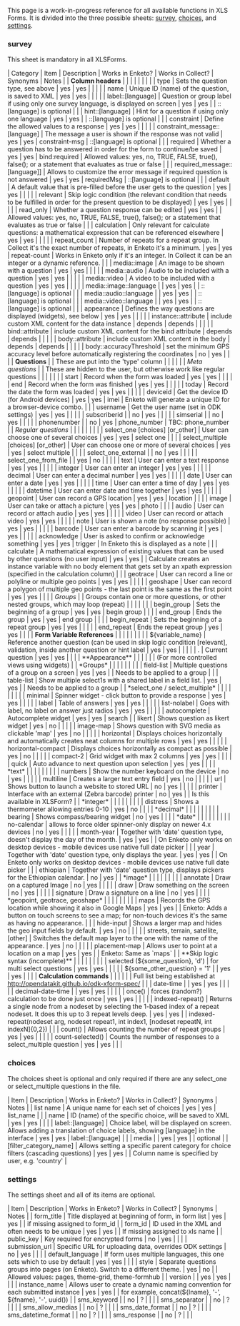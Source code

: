 This page is a work-in-progress reference for all available functions in XLS Forms. It is divided into the three possible sheets: [survey](#survey), [choices](#choices), and [settings](#settings).

### <a name="survey"></a>survey
This sheet is mandatory in all XLSForms. 

| Category                           	| Item                                 	| Description                                                                                                                       	| Works in Enketo? 	| Works in Collect? 	| Synonyms        	| Notes                                                                                                                                  	|
| **Column headers**                 	|                                      	|                                                                                                                                   	|                  	|                      	|                 	|                                                                                                                                        	|
|                                    	| type                                 	| Sets the question type, see above                                                                                                 	| yes              	| yes                  	|                 	|                                                                                                                                        	|
|                                    	| name                                 	| Unique ID (name) of the question, is saved to XML                                                                                 	| yes              	| yes                  	|                 	|                                                                                                                                        	|
|                                    	| label::[language]                    	| Question or group label if using only one survey language, is displayed on screen                                                 	| yes              	| yes                  	|                 	| ::[language] is optional                                                                                                               	|
|                                    	| hint::[language]                     	| Hint for a question if using only one language                                                                                    	| yes              	| yes                  	|                 	| ::[language] is optional                                                                                                               	|
|                                    	| constraint                           	| Define the allowed values to a response                                                                                           	| yes              	| yes                  	|                 	|                                                                                                                                        	|
|                                    	| constraint_message::[language]       	| The message a user is shown if the response was not valid                                                                         	| yes              	| yes                  	| constraint-msg  	| ::[language] is optional                                                                                                               	|
|                                    	| required                             	| Whether a question has to be answered in order for the form to continue/be saved                                                  	| yes              	| yes                  	| bind:required   	| Allowed values: yes, no, TRUE, FALSE, true(), false(); or a statement that evaluates as true or false                                  	|
|                                    	| required_message::[language]]        	| Allows to customize the error message if required question is not answered                                                        	| yes              	| yes                  	| requiredMsg     	| ::[language] is optional                                                                                                               	|
|                                    	| default                              	| A default value that is pre-filled before the user gets to the question                                                           	| yes              	| yes                  	|                 	|                                                                                                                                        	|
|                                    	| relevant                             	| Skip logic condition (the relevant condition that needs to be fulfilled in order for the present question to be displayed)        	| yes              	| yes                  	|                 	|                                                                                                                                        	|
|                                    	| read_only                            	| Whether a question response can be edited                                                                                         	| yes              	| yes                  	|                 	| Allowed values: yes, no, TRUE, FALSE, true(), false(); or a statement that evaluates as true or false                                  	|
|                                    	| calculation                          	| Only relevant for calculate questions: a mathematical expression that can be referenced elsewhere                                 	| yes              	| yes                  	|                 	|                                                                                                                                        	|
|                                    	| repeat_count                         	| Number of repeats for a repeat group. In Collect it's the exact number of repeats, in Enketo it's a minimum.                      	| yes              	| yes                  	| repeat-count    	| Works in Enketo only if it's an integer. In Collect it can be an integer or a dynamic reference.                                       	|
|                                    	| media::image                         	| An image to be shown with a question                                                                                              	| yes              	| yes                  	|                 	|                                                                                                                                        	|
|                                    	| media::audio                         	| Audio to be included with a question                                                                                              	| yes              	| yes                  	|                 	|                                                                                                                                        	|
|                                    	| media::video                         	| A video to be included with a question                                                                                            	| yes              	| yes                  	|                 	|                                                                                                                                        	|
|                                    	| media::image::language               	|                                                                                                                                   	| yes              	| yes                  	|                 	| ::[language] is optional                                                                                                               	|
|                                    	| media::audio::language               	|                                                                                                                                   	| yes              	| yes                  	|                 	| ::[language] is optional                                                                                                               	|
|                                    	| media::video::language               	|                                                                                                                                   	| yes              	| yes                  	|                 	| ::[language] is optional                                                                                                               	|
|                                    	| appearance                           	| Defines the way questions are displayed (widgets), see below                                                                      	| yes              	| yes                  	|                 	|                                                                                                                                        	|
|                                    	| instance::attribute                  	| include custom XML content for the data instance                                                                                  	| depends          	| depends              	|                 	|                                                                                                                                        	|
|                                    	| bind::attribute                      	| include custom XML content for the bind attribute                                                                                 	| depends          	| depends              	|                 	|                                                                                                                                        	|
|                                    	| body::attribute                      	| include custom XML content in the body                                                                                            	| depends          	| depends              	|                 	|                                                                                                                                        	|
|                                    	| body::accuracyThreshold              	| set the minimum GPS accuracy level before automatically registering the coordinates                                    	| no          	| yes              	|                 	|                                                                                                                                        	|
| **Questions**                      	|                                      	| These are put into the 'type' column                                                                                              	|                  	|                      	|                 	|                                                                                                                                        	|
| *Meta questions*                   	|                                      	| These are hidden to the user, but otherwise work like regular questions                                                           	|                  	|                      	|                 	|                                                                                                                                        	|
|                                    	| start                                	| Record when the form was loaded                                                                                                   	| yes              	| yes                  	|                 	|                                                                                                                                        	|
|                                    	| end                                  	| Record when the form was finished                                                                                                 	| yes              	| yes                  	|                 	|                                                                                                                                        	|
|                                    	| today                                	| Record the date the form was loaded                                                                                               	| yes              	| yes                  	|                 	|                                                                                                                                        	|
|                                    	| deviceid                             	| Get the device ID (for Android devices)                                                                                           	| yes              	| yes                  	| imei            	| Enketo will generate a unique ID for a browser-device combo.                                                                           	|
|                                    	| username                             	| Get the user name (set in ODK settings)                                                                                           	| yes              	| yes                  	|                 	|                                                                                                                                        	|
|                                    	| subscriberid                         	|                                                                                                                                   	| no               	| yes                  	|                 	|                                                                                                                                        	|
|                                    	| simserial                            	|                                                                                                                                   	| no               	| yes                  	|                 	|                                                                                                                                        	|
|                                    	| phonenumber                          	|                                                                                                                                   	| no               	| yes                  	| phone_number    	| TBC: phone_number                                                                                                                      	|
| *Regular questions*                	|                                      	|                                                                                                                                   	|                  	|                      	|                 	|                                                                                                                                        	|
|                                    	| select_one [choices] [or_other]      	| User can choose one of several choices                                                                                            	| yes              	| yes                  	| select one      	|                                                                                                                                        	|
|                                    	| select_multiple [choices] [or_other] 	| User can choose one or more of several choices                                                                                    	| yes              	| yes                  	| select multiple 	|                                                                                                                                        	|
|                                    	| select_one_external                  	|                                                                                                                                   	| no               	| yes                  	|                 	|                                                                                                                                        	|
|                                        | select_one_from_file                     |                                                                                                                                       | yes                  | no                       |                     |                                                                                                                                            |
|                                    	| text                                 	| User can enter a text response                                                                                                    	| yes              	| yes                  	|                 	|                                                                                                                                        	|
|                                    	| integer                              	| User can enter an integer                                                                                                         	| yes              	| yes                  	|                 	|                                                                                                                                        	|
|                                    	| decimal                              	| User can enter a decimal number                                                                                                   	| yes              	| yes                  	|                 	|                                                                                                                                        	|
|                                    	| date                                 	| User can enter a date                                                                                                             	| yes              	| yes                  	|                 	|                                                                                                                                        	|
|                                    	| time                                 	| User can enter a time of day                                                                                                      	| yes              	| yes                  	|                 	|                                                                                                                                        	|
|                                    	| datetime                             	| User can enter date and time together                                                                                             	| yes              	| yes                  	|                 	|                                                                                                                                        	|
|                                    	| geopoint                             	| User can record a GPS location                                                                                                    	| yes              	| yes                  	| location        	|                                                                                                                                        	|
|                                    	| image                                	| User can take or attach a picture                                                                                                 	| yes              	| yes                  	| photo           	|                                                                                                                                        	|
|                                    	| audio                                	| User can record or attach audio                                                                                                   	| yes              	| yes                  	|                 	|                                                                                                                                        	|
|                                    	| video                                	| User can record or attach video                                                                                                   	| yes              	| yes                  	|                 	|                                                                                                                                        	|
|                                    	| note                                 	| User is shown a note (no response possible)                                                                                       	| yes              	| yes                  	|                 	|                                                                                                                                        	|
|                                    	| barcode                              	| User can enter a barcode by scanning it                                                                                           	| yes              	| yes                  	|                 	|                                                                                                                                        	|
|                                    	| acknowledge                          	| User is asked to confirm or acknowledge something                                                                                 	| yes              	| yes                  	| trigger         	| In Enketo this is displayed as a note                                                                                                  	|
|                                    	| calculate                            	| A mathematical expression of existing values that can be used by other questions (no user input)                                  	| yes              	| yes                  	|                 	| Calculate creates an instance variable with no body element that gets set by an xpath expression (specified in the calculation column) 	|
|                                    	| geotrace                             	| User can record a line or polyline or multiple geo points                                                                         	| yes              	| yes                  	|                 	|                                                                                                                                        	|
|                                    	| geoshape                             	| User can record a polygon of multiple geo points - the last point is the same as the first point                                  	| yes              	| yes                  	|                 	|                                                                                                                                        	|
| *Groups*                           	|                                      	| Groups contain one or more questions, or other nested groups, which may loop (repeat)                                             	|                  	|                      	|                 	|                                                                                                                                        	|
|                                    	| begin_group                          	| Sets the beginning of a group                                                                                                     	| yes              	| yes                  	| begin group     	|                                                                                                                                        	|
|                                    	| end_group                            	| Ends the group                                                                                                                    	| yes              	| yes                  	| end group       	|                                                                                                                                        	|
|                                    	| begin_repeat                         	| Sets the beginning of a repeat group                                                                                              	| yes              	| yes                  	|                 	|                                                                                                                                        	|
|                                    	| end_repeat                           	| Ends the repeat group                                                                                                             	| yes              	| yes                  	|                 	|                                                                                                                                        	|
| **Form Variable References**       	|                                      	|                                                                                                                                   	|                  	|                      	|                 	|                                                                                                                                        	|
|                                    	| ${variable_name}                     	| Reference another question (can be used in skip logic condition [relevant], validation, inside another question or hint label     	| yes              	| yes                  	|                 	|                                                                                                                                        	|
|                                    	| .                                    	| Current question                                                                                                                  	| yes              	| yes                  	|                 	|                                                                                                                                        	|
| **Appearance**                     	|                                      	|                                                                                                                                   	|                  	|                      	|                 	| (For more controlled views using widgets)                                                                                              	|
| *Groups*                           	|                                      	|                                                                                                                                   	|                  	|                      	|                 	|                                                                                                                                        	|
|                                    	| field-list                           	| Multiple questions of a group on a screen                                                                                         	| yes              	| yes                  	|                 	| Needs to be applied to a group                                                                                                         	|
|                                    	| table-list                           	| Show multiple select1s with a shared label in a field list.                                                                       	| yes              	| yes                  	|                 	| Needs to be applied to a group                                                                                                         	|
| *select_one / select_multiple*     	|                                      	|                                                                                                                                   	|                  	|                      	|                 	|                                                                                                                                        	|
|                                    	| minimal                              	| Spinner widget - click button to provide a response                                                                               	| yes              	| yes                  	|                 	|                                                                                                                                        	|
|                                    	| label                                	| Table of answers                                                                                                                  	| yes              	| yes                  	|                 	|                                                                                                                                        	|
|                                    	| list-nolabel                         	| Goes with label, no label on answer just radios                                                                                   	| yes              	| yes                  	|                 	|                                                                                                                                        	|
|                                    	| autocomplete                         	| Autocomplete widget                                                                                                               	| yes              	| yes                 	| search                	
|                                    	| likert                               	| Shows question as likert widget                                                                                                   	| yes              	| no                   	|                 	|                                                                                                                                        	|
|                                       | image-map                             | Shows question with SVG media as clickable 'map'                                                                                      | yes               | no                    |                   |                                                                                                                                               |
|                                    	| horizontal                           	| Displays choices horizontally and automatically creates neat columns for multiple rows                                            	| yes              	| yes                  	|                 	|                                                                                                                                        	|
|                                    	| horizontal-compact                   	| Displays choices horizontally as compact as possible                                                                              	| yes              	| no                   	|                 	|                                                                                                                                        	|
|                                    	| compact-2                            	| Grid widget with max 2 columns                                                                                                    	| yes              	| yes                  	|                 	|                                                                                                                                        	|
|                                    	| quick                                	| Auto advance to next question upon selection                                                                                      	| yes              	| yes                  	|                 	|                                                                                                                                        	|
| *text*                             	|                                      	|                                                                                                                                   	|                  	|                      	|                 	|                                                                                                                                        	|
|                                    	| numbers                              	| Show the number keyboard on the device                                                                                            	| no               	| yes                  	|                 	|                                                                                                                                        	|
|                                    	| multiline                            	| Creates a larger text entry field                                                                                                 	| yes              	| no                   	|                 	|                                                                                                                                        	|
|                                    	| url                                 	| Shows button to launch a website to stored URL                                                                                     	| no              	| yes                  	|                 	|                                                                                                                                        	|
|                                    	| printer                              	| Interface with an external (Zebra barcode) printer                                                                                	| no               	| yes                  	|                 	| Is this available in XLSForm?                                                                                                          	|
| *integer*                          	|                                      	|                                                                                                                                   	|                  	|                      	|                 	|                                                                                                                                        	|
|                                    	| distress                             	| Shows a thermometer allowing entries 0-10                                                                                         	| yes              	| no                   	|                 	|                                                                                                                                        	|
| *decimal*                          	|                                      	|                                                                                                                                   	|                  	|                      	|                 	|                                                                                                                                        	|
|                                    	| bearing                             	| Shows compass/bearing widget                                                                                                      	| no              	| yes                  	|                 	|                                                                                                                                        	|
| *date*                             	|                                      	|                                                                                                                                   	|                  	|                      	|                 	|                                                                                                                                        	|
|                                    	| no-calendar                          	| allows to force older spinner-only display on newer 4.x devices                                                                   	| no               	| yes                  	|                 	|                                                                                                                                        	|
|                                    	| month-year                           	| Together with 'date' question type, doesn't display the day of the month.                                                         	| yes              	| yes                  	|                 	| On Enketo only works on desktop devices - mobile devices use native full date picker                                                   	|
|                                    	| year                                 	| Together with 'date' question type, only displays the year.                                                                       	| yes              	| yes                  	|                 	| On Enketo only works on desktop devices - mobile devices use native full date picker                                                   	|
|                                       | ethiopian                             | Together with 'date' question type, displays pickers for the Ethiopian calendar.														| no                | yes                   |
| *image*                            	|                                      	|                                                                                                                                   	|                  	|                      	|                 	|                                                                                                                                        	|
|                                    	| annotate                             	| Draw on a captured Image                                                                                                          	| no               	| yes                  	|                 	|                                                                                                                                        	|
|                                    	| draw                                 	| Draw something on the screen                                                                                                      	| no               	| yes                  	|                 	|                                                                                                                                        	|
|                                    	| signature                            	| Draw a signature on a line                                                                                                        	| no               	| yes                  	|                 	|                                                                                                                                        	|
| *geopoint, geotrace, geoshape*    	|                                      	|                                                                                                                                   	|                  	|                      	|                 	|                                                                                                                                        	|
|                                    	| maps                                 	| Records the GPS location while showing it also in Google Maps                                                                     	| yes              	| yes                  	|                 	| Enketo: Adds a button on touch screens to see a map; for non-touch devices it's the same as having no appearance.                                                                             	|
|                                    	| hide-input                           	| Shows a larger map and hides the geo input fields by default.                                                                     	| yes              	| no                   	|                 	|                                                                                                                                        	|
|                                    	| streets, terrain, satellite, [other] 	| Switches the default map layer to the one with the name of the appearance.                                                        	| yes              	| no                   	|                 	|                                                                                                                                        	|
|                                    	| placement-map                        	| Allows user to point at a location on a map                                                                                       	| yes              	| yes                  	|                 	| Enketo: Same as `maps`                                                                                     	|
| **Skip logic syntax (incomplete)** 	|                                      	|                                                                                                                                   	|                  	|                      	|                 	|                                                                                                                                        	|
|                                    	| selected (${some_question}, 'd')     	| for multi select questions                                                                                                        	| yes              	| yes                  	|                 	|                                                                                                                                        	|
|                                    	| ${some_other_question} = '1'         	|                                                                                                                                   	| yes              	| yes                  	|                 	|                                                                                                                                        	|
| **Calculation commands**           	|                                      	|                                                                                                                                   	|                  	|                      	|                 	| Full list being established at http://opendatakit.github.io/odk-xform-spec/                                                            	|
|                                    	| date-time                            	|                                                                                                                                   	| yes              	| yes                  	|                 	|                                                                                                                                        	|
|                                    	| decimal-date-time                    	|                                                                                                                                   	| yes              	| yes                  	|                 	|                                                                                                                                        	|
|                                    	| once()                               	| forces (random?) calculation to be done just once                                                                                 	| yes              	| yes                  	|                 	|                                                                                                                                        	|
|                                    	| indexed-repeat()                     	| Returns a single node from a nodeset by selecting the 1-based index of a repeat nodeset. It does this up to 3 repeat levels deep. 	| yes              	| yes                  	|                 	| indexed-repeat(nodeset arg, nodeset repeat1, int index1, [nodeset repeatN, int indexN]{0,2})                                           	|
|                                    	| count()                              	| Allows counting the number of repeat groups                                                                                       	| yes              	| yes                  	|                 	|                                                                                                                                        	|
|                                    	| count-selected()                     	| Counts the number of responses to a select_multiple question                                                                      	| yes              	| yes                  	|                 	|                                                                                                                                        	|

### <a name="choices"></a>choices 
The choices sheet is optional and only required if there are any select_one or select_multiple questions in the file.

| Item                   	| Description                                                                                                                  	| Works in Enketo? 	| Works in Collect? 	| Synonyms          	| Notes                                            	|
| list name              	| A unique name for each set of choices                                                                                        	| yes              	| yes           	| list_name         	|                                                  	|
| name                   	| ID (name) of the specific choice, will be saved to XML                                                                       	| yes              	| yes           	|                   	|                                                  	|
| label::[language]      	| Choice label, will be displayed on screen. Allows adding a translation of choice labels, showing [language] in the interface 	| yes              	| yes           	| label::[language] 	|                                                  	|
| media                  	|                                                                                                                              	| yes              	| yes           	|                   	| optional                                         	|
| [filter_category_name] 	| Allows setting a specific parent category for choice filters (cascading questions)                                           	| yes              	| yes           	|                   	| Column name is specified by user, e.g. 'country' 	|

### <a name="settings"></a>settings
The settings sheet and all of its items are optional.

| Item                	| Description                                                                    	| Works in Enketo? 	| Works in Collect? 	| Synonyms 	| Notes                                                     	|
| form_title          	| Title displayed at beginning of form, in form list                             	| yes              	| yes           	|          	| if missing assigned to form_id                            	|
| form_id             	| ID used in the XML and often needs to be unique                                	| yes              	| yes           	|          	| If missing assigned to xls name                           	|
| public_key          	| Key required for encrypted forms                                               	| no               	| yes           	|          	|                                                           	|
| submission_url      	| Specific URL for uploading data, overrides ODK settings                        	| no               	| yes           	|          	|                                                           	|
| default_language    	| If form uses multiple languages, this one sets which to use by default         	| yes              	| yes           	|          	|                                                           	|
| style               	| Separate questions groups into pages (on Enketo). Switch to a different theme. 	| yes              	| no            	|          	| Allowed values: pages, theme-grid, theme-formhub          	|
| version             	|                                                                                	| yes              	| yes           	|          	|                                                           	|
| instance_name       	| Allows user to create a dynamic naming convention for each submitted instance  	| yes              	| yes           	|          	| for example, concat(${lname}, '-', ${fname}, '-', uuid()) 	|
| sms_keyword         	|                                                                                	| no               	| ?             	|          	|                                                           	|
| sms_separator       	|                                                                                	| no               	| ?             	|          	|                                                           	|
| sms_allow_medias    	|                                                                                	| no               	| ?             	|          	|                                                           	|
| sms_date_format     	|                                                                                	| no               	| ?             	|          	|                                                           	|
| sms_datetime_format 	|                                                                                	| no               	| ?             	|          	|                                                           	|
| sms_response        	|                                                                                	| no               	| ?             	|          	|                                                           	|
